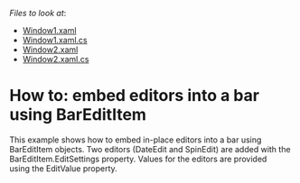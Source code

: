 <!-- default file list -->
*Files to look at*:

* [Window1.xaml](./CS/CreateBarEditItems/Window1.xaml)
* [Window1.xaml.cs](./CS/CreateBarEditItems/Window1.xaml.cs)
* [Window2.xaml](./CS/CreateBarEditItems/Window2.xaml)
* [Window2.xaml.cs](./CS/CreateBarEditItems/Window2.xaml.cs)
<!-- default file list end -->
# How to: embed editors into a bar using BarEditItem


<p>This example shows how to embed in-place editors into a bar using BarEditItem objects. Two editors (DateEdit and SpinEdit) are added with the BarEditItem.EditSettings property. Values for the editors are provided using the EditValue property.</p>

<br/>


